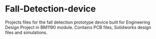 # Fall-Detection-device
Projects files for the fall detection prototype device built for Engineering Design Project in BM1190 module. Contains PCB files, Solidworks design files and simulations.
